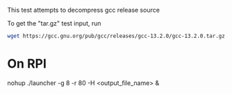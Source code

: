 This test attempts to decompress gcc release source

To get the "tar.gz" test input, run
```sh
wget https://gcc.gnu.org/pub/gcc/releases/gcc-13.2.0/gcc-13.2.0.tar.gz
```

# On RPI
nohup ./launcher -g 8 -r 80 -H <path to hackbench> <output_file_name> &